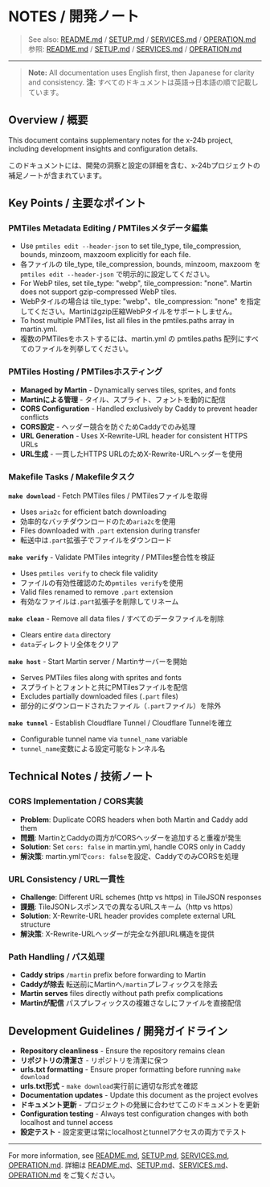# NOTES / 開発ノート

> See also: [README.md](README.md) / [SETUP.md](SETUP.md) / [SERVICES.md](SERVICES.md) / [OPERATION.md](OPERATION.md)
> 参照: [README.md](README.md) / [SETUP.md](SETUP.md) / [SERVICES.md](SERVICES.md) / [OPERATION.md](OPERATION.md)

---

> **Note:** All documentation uses English first, then Japanese for clarity and consistency.
> **注:** すべてのドキュメントは英語→日本語の順で記載しています。

## Overview / 概要
This document contains supplementary notes for the x-24b project, including development insights and configuration details.

このドキュメントには、開発の洞察と設定の詳細を含む、x-24bプロジェクトの補足ノートが含まれています。

## Key Points / 主要なポイント

### PMTiles Metadata Editing / PMTilesメタデータ編集
- Use `pmtiles edit --header-json` to set tile_type, tile_compression, bounds, minzoom, maxzoom explicitly for each file.
- 各ファイルの tile_type, tile_compression, bounds, minzoom, maxzoom を `pmtiles edit --header-json` で明示的に設定してください。
- For WebP tiles, set tile_type: "webp", tile_compression: "none". Martin does not support gzip-compressed WebP tiles.
- WebPタイルの場合は tile_type: "webp"、tile_compression: "none" を指定してください。Martinはgzip圧縮WebPタイルをサポートしません。
- To host multiple PMTiles, list all files in the pmtiles.paths array in martin.yml.
- 複数のPMTilesをホストするには、martin.yml の pmtiles.paths 配列にすべてのファイルを列挙してください。

### PMTiles Hosting / PMTilesホスティング
- **Managed by Martin** - Dynamically serves tiles, sprites, and fonts
- **Martinによる管理** - タイル、スプライト、フォントを動的に配信
- **CORS Configuration** - Handled exclusively by Caddy to prevent header conflicts
- **CORS設定** - ヘッダー競合を防ぐためCaddyでのみ処理
- **URL Generation** - Uses X-Rewrite-URL header for consistent HTTPS URLs
- **URL生成** - 一貫したHTTPS URLのためX-Rewrite-URLヘッダーを使用

### Makefile Tasks / Makefileタスク

**`make download`** - Fetch PMTiles files / PMTilesファイルを取得
- Uses `aria2c` for efficient batch downloading
- 効率的なバッチダウンロードのため`aria2c`を使用
- Files downloaded with `.part` extension during transfer
- 転送中は`.part`拡張子でファイルをダウンロード

**`make verify`** - Validate PMTiles integrity / PMTiles整合性を検証
- Uses `pmtiles verify` to check file validity
- ファイルの有効性確認のため`pmtiles verify`を使用
- Valid files renamed to remove `.part` extension
- 有効なファイルは`.part`拡張子を削除してリネーム

**`make clean`** - Remove all data files / すべてのデータファイルを削除
- Clears entire `data` directory
- `data`ディレクトリ全体をクリア

**`make host`** - Start Martin server / Martinサーバーを開始
- Serves PMTiles files along with sprites and fonts
- スプライトとフォントと共にPMTilesファイルを配信
- Excludes partially downloaded files (`.part` files)
- 部分的にダウンロードされたファイル（`.part`ファイル）を除外

**`make tunnel`** - Establish Cloudflare Tunnel / Cloudflare Tunnelを確立
- Configurable tunnel name via `tunnel_name` variable
- `tunnel_name`変数による設定可能なトンネル名

## Technical Notes / 技術ノート

### CORS Implementation / CORS実装
- **Problem**: Duplicate CORS headers when both Martin and Caddy add them
- **問題**: MartinとCaddyの両方がCORSヘッダーを追加すると重複が発生
- **Solution**: Set `cors: false` in martin.yml, handle CORS only in Caddy
- **解決策**: martin.ymlで`cors: false`を設定、CaddyでのみCORSを処理

### URL Consistency / URL一貫性
- **Challenge**: Different URL schemes (http vs https) in TileJSON responses
- **課題**: TileJSONレスポンスでの異なるURLスキーム（http vs https）
- **Solution**: X-Rewrite-URL header provides complete external URL structure
- **解決策**: X-Rewrite-URLヘッダーが完全な外部URL構造を提供

### Path Handling / パス処理
- **Caddy strips** `/martin` prefix before forwarding to Martin
- **Caddyが除去** 転送前にMartinへ`/martin`プレフィックスを除去
- **Martin serves** files directly without path prefix complications
- **Martinが配信** パスプレフィックスの複雑さなしにファイルを直接配信

## Development Guidelines / 開発ガイドライン

- **Repository cleanliness** - Ensure the repository remains clean
- **リポジトリの清潔さ** - リポジトリを清潔に保つ
- **urls.txt formatting** - Ensure proper formatting before running `make download`
- **urls.txt形式** - `make download`実行前に適切な形式を確認
- **Documentation updates** - Update this document as the project evolves
- **ドキュメント更新** - プロジェクトの発展に合わせてこのドキュメントを更新
- **Configuration testing** - Always test configuration changes with both localhost and tunnel access
- **設定テスト** - 設定変更は常にlocalhostとtunnelアクセスの両方でテスト

---

For more information, see [README.md](README.md), [SETUP.md](SETUP.md), [SERVICES.md](SERVICES.md), [OPERATION.md](OPERATION.md).
詳細は [README.md](README.md)、[SETUP.md](SETUP.md)、[SERVICES.md](SERVICES.md)、[OPERATION.md](OPERATION.md) をご覧ください。
